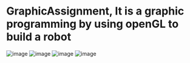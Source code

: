 # GraphicAssignment, It is a graphic programming by using openGL to build a robot

![image](https://user-images.githubusercontent.com/66995676/208237216-7c4fb304-4c62-4139-a7d6-bc81717b98c6.png)
![image](https://user-images.githubusercontent.com/66995676/208237362-9407f8fd-b0e2-41a9-9306-822e1b4984b2.png)
![image](https://user-images.githubusercontent.com/66995676/208237387-8549e993-0b6a-474d-a99c-b3cbc4f91c26.png)
![image](https://user-images.githubusercontent.com/66995676/208237467-31f07368-5e05-43ba-8e23-4e2c52b46f42.png)
